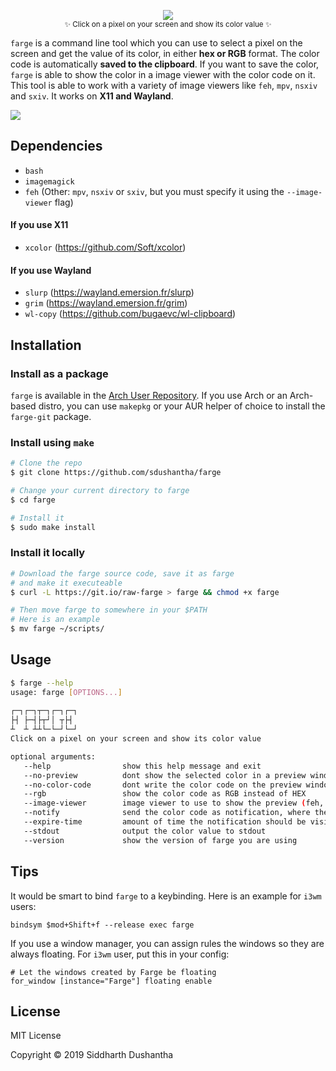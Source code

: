 <p align="center"><img src="extra/farge_logo.png"><br><sub>✨ Click on a pixel on your screen and show its color value ✨</sub></p>

```farge``` is a command line tool which you can use to select a pixel
on the screen and get the value of its color, in either **hex or RGB** format.
The color code is automatically **saved to the clipboard**. If you want to save the color,
```farge``` is able to show the color in a image viewer with the color code on
it. This tool is able to work with a variety of image viewers like ```feh```,
```mpv```, ```nsxiv``` and ```sxiv```. It works on **X11 and Wayland**.

<p align="left">
<img src="extra/farge.gif">
</a>
</p>


## Dependencies
- ```bash```
- ```imagemagick```
- ```feh``` (Other: ```mpv```, ```nsxiv``` or ```sxiv```, but you must specify it using the ```--image-viewer``` flag)
#### If you use X11
- ```xcolor``` (https://github.com/Soft/xcolor)
#### If you use Wayland
- ```slurp``` (https://wayland.emersion.fr/slurp)
- ```grim```  (https://wayland.emersion.fr/grim)
- ```wl-copy```  (https://github.com/bugaevc/wl-clipboard)



## Installation

### Install as a package
```farge``` is available in the [Arch User Repository](https://aur.archlinux.org/packages/farge-git). If you use Arch or an Arch-based distro, you can use ```makepkg``` or your AUR helper of choice to install the ```farge-git``` package.

### Install using ```make```
```bash
# Clone the repo
$ git clone https://github.com/sdushantha/farge

# Change your current directory to farge
$ cd farge

# Install it
$ sudo make install
```

### Install it locally

```bash
# Download the farge source code, save it as farge
# and make it executeable
$ curl -L https://git.io/raw-farge > farge && chmod +x farge

# Then move farge to somewhere in your $PATH
# Here is an example
$ mv farge ~/scripts/
```

## Usage
```bash
$ farge --help
usage: farge [OPTIONS...]
 
┌─┐┌─┐┬─┐┌─┐┌─┐
├┤ ├─┤├┬┘│ ┬├┤ 
┴  ┴ ┴┴└─└─┘└─┘
Click on a pixel on your screen and show its color value

optional arguments:
   --help                show this help message and exit
   --no-preview          dont show the selected color in a preview window
   --no-color-code       dont write the color code on the preview window
   --rgb                 show the color code as RGB instead of HEX
   --image-viewer        image viewer to use to show the preview (feh, mpv, nsxiv, sxiv)
   --notify              send the color code as notification, where the icon is the selected color
   --expire-time         amount of time the notification should be visible, in milliseconds
   --stdout              output the color value to stdout
   --version             show the version of farge you are using
```

## Tips
It would be smart to bind `farge` to a keybinding. Here is an example for `i3wm` users:
```
bindsym $mod+Shift+f --release exec farge
```

If you use a window manager, you can assign rules the windows so they are
always floating. For `i3wm` user, put this in your config:

```
# Let the windows created by Farge be floating
for_window [instance="Farge"] floating enable
```

## License
MIT License

Copyright © 2019 Siddharth Dushantha
